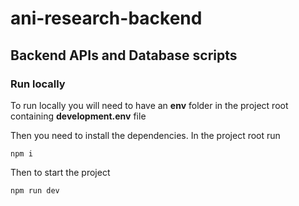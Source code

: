 # ani-research-backend
## Backend APIs and Database scripts


### Run locally

To run locally you will need to have an **env** folder in the project root containing **development.env** file

Then you need to install the dependencies. In the project root run
```
npm i
```

Then to start the project
```
npm run dev
```
